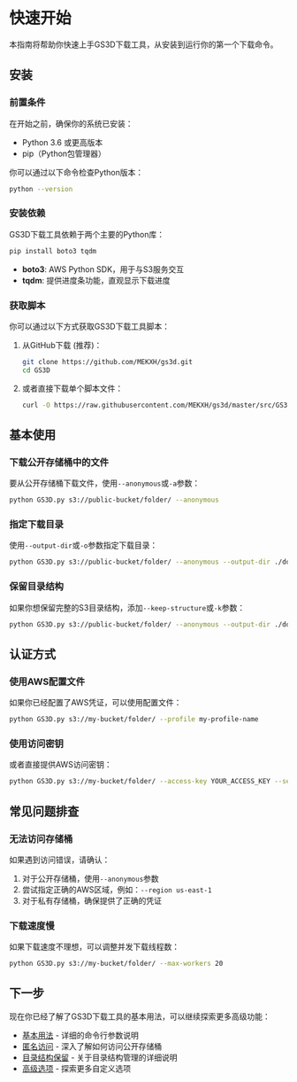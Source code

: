 # 快速开始

本指南将帮助你快速上手GS3D下载工具，从安装到运行你的第一个下载命令。

## 安装

### 前置条件

在开始之前，确保你的系统已安装：

- Python 3.6 或更高版本
- pip（Python包管理器）

你可以通过以下命令检查Python版本：

```bash
python --version
```

### 安装依赖

GS3D下载工具依赖于两个主要的Python库：

```bash
pip install boto3 tqdm
```

- **boto3**: AWS Python SDK，用于与S3服务交互
- **tqdm**: 提供进度条功能，直观显示下载进度

### 获取脚本

你可以通过以下方式获取GS3D下载工具脚本：

1. 从GitHub下载 (推荐)：
   ```bash
   git clone https://github.com/MEKXH/gs3d.git
   cd GS3D
   ```

2. 或者直接下载单个脚本文件：
   ```bash
   curl -O https://raw.githubusercontent.com/MEKXH/gs3d/master/src/GS3D.py
   ```

## 基本使用

### 下载公开存储桶中的文件

要从公开存储桶下载文件，使用`--anonymous`或`-a`参数：

```bash
python GS3D.py s3://public-bucket/folder/ --anonymous
```

### 指定下载目录

使用`--output-dir`或`-o`参数指定下载目录：

```bash
python GS3D.py s3://public-bucket/folder/ --anonymous --output-dir ./downloads
```

### 保留目录结构

如果你想保留完整的S3目录结构，添加`--keep-structure`或`-k`参数：

```bash
python GS3D.py s3://public-bucket/folder/ --anonymous --output-dir ./downloads --keep-structure
```

## 认证方式

### 使用AWS配置文件

如果你已经配置了AWS凭证，可以使用配置文件：

```bash
python GS3D.py s3://my-bucket/folder/ --profile my-profile-name
```

### 使用访问密钥

或者直接提供AWS访问密钥：

```bash
python GS3D.py s3://my-bucket/folder/ --access-key YOUR_ACCESS_KEY --secret-key YOUR_SECRET_KEY
```

## 常见问题排查

### 无法访问存储桶

如果遇到访问错误，请确认：

1. 对于公开存储桶，使用`--anonymous`参数
2. 尝试指定正确的AWS区域，例如：`--region us-east-1`
3. 对于私有存储桶，确保提供了正确的凭证

### 下载速度慢

如果下载速度不理想，可以调整并发下载线程数：

```bash
python GS3D.py s3://my-bucket/folder/ --max-workers 20
```

## 下一步

现在你已经了解了GS3D下载工具的基本用法，可以继续探索更多高级功能：

- [基本用法](/guide/basic-usage) - 详细的命令行参数说明
- [匿名访问](/guide/anonymous-access) - 深入了解如何访问公开存储桶
- [目录结构保留](/guide/keep-structure) - 关于目录结构管理的详细说明
- [高级选项](/guide/advanced-options) - 探索更多自定义选项